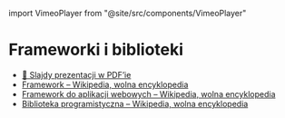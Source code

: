 import VimeoPlayer from "@site/src/components/VimeoPlayer"

# Frameworki i biblioteki

<VimeoPlayer videoId="745755779" />

- [📄 Slajdy prezentacji w PDF’ie](/download/slidev/1-4-1-frameworki-i-biblioteki.pdf)
- [Framework – Wikipedia, wolna encyklopedia](https://pl.wikipedia.org/wiki/Framework)
- [Framework do aplikacji webowych – Wikipedia, wolna encyklopedia](https://pl.wikipedia.org/wiki/Framework_do_aplikacji_webowych)
- [Biblioteka programistyczna – Wikipedia, wolna encyklopedia](https://pl.wikipedia.org/wiki/Biblioteka_programistyczna)
